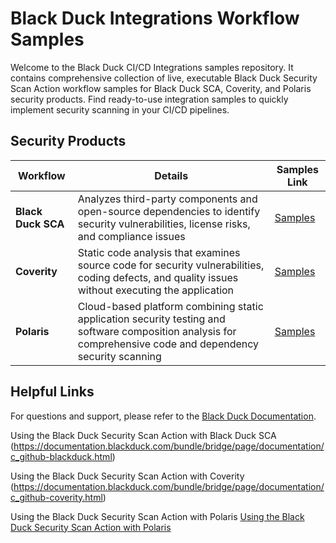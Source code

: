 # Black Duck Integrations Workflow Samples                                                                                                                                                                                               
                                                                                                                                                                                                                                         
Welcome to the Black Duck CI/CD Integrations samples repository. It contains comprehensive collection of live, executable Black Duck Security Scan Action workflow samples for Black Duck SCA, Coverity, and Polaris security products. Find ready-to-use integration samples to quickly implement security scanning in your CI/CD pipelines.                                        
                                                                                                                                                                                                                                         
## Security Products                                                                                                                                                                                                                    
                                                                                                                                                                                                                                         
| Workflow | Details | Samples Link |                                                                                                                                                                                            
|---------|-------------|-------------------|                                                                                                                                                                                            
| **Black Duck SCA** | Analyzes third-party components and open-source dependencies to identify security vulnerabilities, license risks, and compliance issues | [Samples](https://github.com/blackducksca-workflow-samples) |                                                                                                          
| **Coverity** | Static code analysis that examines source code for security vulnerabilities, coding defects, and quality issues without executing the application | [Samples](https://github.com/coverity-cnc-workflow-samples) |                                                                                                         
| **Polaris** | Cloud-based platform combining static application security testing and software composition analysis for comprehensive code and dependency security scanning | [Samples](https://github.com/polaris-workflow-examples) |                                                                                                             
                                                                                                                                                                                                                                                                                                                                                                                                                                                          
## Helpful Links                                                                                                                                                                                                                                
                                                                                                                                                                                                                                         
For questions and support, please refer to the [Black Duck Documentation](https://documentation.blackduck.com/category/cicd_integrations).

Using the Black Duck Security Scan Action with Black Duck SCA (https://documentation.blackduck.com/bundle/bridge/page/documentation/c_github-blackduck.html)

Using the Black Duck Security Scan Action with Coverity (https://documentation.blackduck.com/bundle/bridge/page/documentation/c_github-coverity.html)

Using the Black Duck Security Scan Action with Polaris [Using the Black Duck Security Scan Action with Polaris](https://documentation.blackduck.com/bundle/bridge/page/documentation/c_github-polaris.html)



